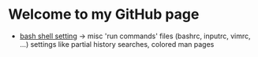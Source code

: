 # Welcome to my GitHub page



* [bash shell setting](https://jxl212.github.io/my_bash_settings) ->
misc 'run commands' files (bashrc, inputrc, vimrc, ...) settings like partial history searches, colored man pages
